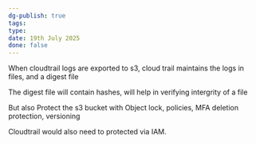 ```yaml
---
dg-publish: true
tags: 
type: 
date: 19th July 2025
done: false
---
```


When cloudtrail logs are exported to s3, cloud trail maintains the logs in files, and a digest file

The digest file will contain hashes, will help in verifying intergrity of a file

But also Protect the s3 bucket with Object lock, policies, MFA deletion protection, versioning

Cloudtrail would also need to protected via IAM. 